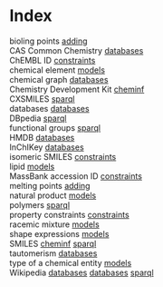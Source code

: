 # Index


bioling points [adding](adding.i.md#tp2)<br />
CAS Common Chemistry [databases](databases.i.md#tp5)<br />
ChEMBL ID [constraints](constraints.i.md#tp4)<br />
chemical element [models](models.i.md#tp2)<br />
chemical graph [databases](databases.i.md#tp1)<br />
Chemistry Development Kit [cheminf](cheminf.i.md#tp2)<br />
CXSMILES [sparql](sparql.i.md#tp5)<br />
databases [databases](databases.i.md#tp4)<br />
DBpedia [sparql](sparql.i.md#tp3)<br />
functional groups [sparql](sparql.i.md#tp6)<br />
HMDB [databases](databases.i.md#tp8)<br />
InChIKey [databases](databases.i.md#tp2)<br />
isomeric SMILES [constraints](constraints.i.md#tp2)<br />
lipid [models](models.i.md#tp5)<br />
MassBank accession ID [constraints](constraints.i.md#tp3)<br />
melting points [adding](adding.i.md#tp1)<br />
natural product [models](models.i.md#tp6)<br />
polymers [sparql](sparql.i.md#tp4)<br />
property constraints [constraints](constraints.i.md#tp1)<br />
racemic mixture [models](models.i.md#tp3)<br />
shape expressions [models](models.i.md#tp1)<br />
SMILES [cheminf](cheminf.i.md#tp1) [sparql](sparql.i.md#tp2)<br />
tautomerism [databases](databases.i.md#tp3)<br />
type of a chemical entity [models](models.i.md#tp4)<br />
Wikipedia [databases](databases.i.md#tp6) [databases](databases.i.md#tp7) [sparql](sparql.i.md#tp1)
